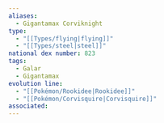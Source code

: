 ```yaml
---
aliases:
  - Gigantamax Corviknight
type:
  - "[[Types/flying|flying]]"
  - "[[Types/steel|steel]]"
national dex number: 823
tags:
  - Galar
  - Gigantamax
evolution line:
  - "[[Pokémon/Rookidee|Rookidee]]"
  - "[[Pokémon/Corvisquire|Corvisquire]]"
associated: 
---
```

